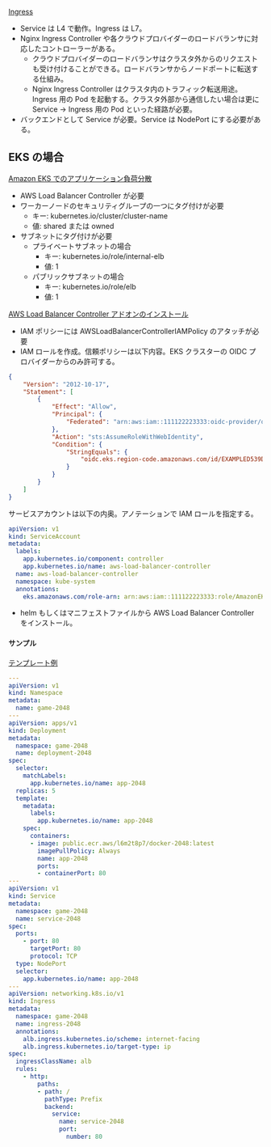 
[Ingress](https://kubernetes.io/ja/docs/concepts/services-networking/ingress/)

* Service は L4 で動作。Ingress は L7。
* Nginx Ingress Controller や各クラウドプロバイダーのロードバランサに対応したコントローラーがある。
  * クラウドプロバイダーのロードバランサはクラスタ外からのリクエストも受け付けることができる。ロードバランサからノードポートに転送する仕組み。
  * Nginx Ingress Controller はクラスタ内のトラフィック転送用途。Ingress 用の Pod を起動する。クラスタ外部から通信したい場合は更に Service → Ingress 用の Pod といった経路が必要。
* バックエンドとして Service が必要。Service は NodePort にする必要がある。


## EKS の場合

[Amazon EKS でのアプリケーション負荷分散](https://docs.aws.amazon.com/ja_jp/eks/latest/userguide/alb-ingress.html)

* AWS Load Balancer Controller が必要
* ワーカーノードのセキュリティグループの一つにタグ付けが必要
  * キー: kubernetes.io/cluster/cluster-name
  * 値: shared または owned
* サブネットにタグ付けが必要
  * プライベートサブネットの場合
    * キー: kubernetes.io/role/internal-elb
    * 値: 1
  * パブリックサブネットの場合
    * キー: kubernetes.io/role/elb
    * 値: 1

[AWS Load Balancer Controller アドオンのインストール](https://docs.aws.amazon.com/ja_jp/eks/latest/userguide/aws-load-balancer-controller.html)

* IAM ポリシーには AWSLoadBalancerControllerIAMPolicy のアタッチが必要
* IAM ロールを作成。信頼ポリシーは以下内容。EKS クラスターの OIDC プロバイダーからのみ許可する。

```json
{
    "Version": "2012-10-17",
    "Statement": [
        {
            "Effect": "Allow",
            "Principal": {
                "Federated": "arn:aws:iam::111122223333:oidc-provider/oidc.eks.region-code.amazonaws.com/id/EXAMPLED539D4633E53DE1B716D3041E"
            },
            "Action": "sts:AssumeRoleWithWebIdentity",
            "Condition": {
                "StringEquals": {
                    "oidc.eks.region-code.amazonaws.com/id/EXAMPLED539D4633E53DE1B716D3041E:sub": "system:serviceaccount:kube-system:aws-load-balancer-controller"
                }
            }
        }
    ]
}
```

サービスアカウントは以下の内奥。アノテーションで IAM ロールを指定する。
```yaml
apiVersion: v1
kind: ServiceAccount
metadata:
  labels:
    app.kubernetes.io/component: controller
    app.kubernetes.io/name: aws-load-balancer-controller
  name: aws-load-balancer-controller
  namespace: kube-system
  annotations:
    eks.amazonaws.com/role-arn: arn:aws:iam::111122223333:role/AmazonEKSLoadBalancerControllerRole
```

* helm もしくはマニフェストファイルから AWS Load Balancer Controller をインストール。


#### サンプル

[テンプレート例](https://raw.githubusercontent.com/kubernetes-sigs/aws-load-balancer-controller/v2.4.0/docs/examples/2048/2048_full.yaml)

```yaml
---
apiVersion: v1
kind: Namespace
metadata:
  name: game-2048
---
apiVersion: apps/v1
kind: Deployment
metadata:
  namespace: game-2048
  name: deployment-2048
spec:
  selector:
    matchLabels:
      app.kubernetes.io/name: app-2048
  replicas: 5
  template:
    metadata:
      labels:
        app.kubernetes.io/name: app-2048
    spec:
      containers:
      - image: public.ecr.aws/l6m2t8p7/docker-2048:latest
        imagePullPolicy: Always
        name: app-2048
        ports:
        - containerPort: 80
---
apiVersion: v1
kind: Service
metadata:
  namespace: game-2048
  name: service-2048
spec:
  ports:
    - port: 80
      targetPort: 80
      protocol: TCP
  type: NodePort
  selector:
    app.kubernetes.io/name: app-2048
---
apiVersion: networking.k8s.io/v1
kind: Ingress
metadata:
  namespace: game-2048
  name: ingress-2048
  annotations:
    alb.ingress.kubernetes.io/scheme: internet-facing
    alb.ingress.kubernetes.io/target-type: ip
spec:
  ingressClassName: alb
  rules:
    - http:
        paths:
        - path: /
          pathType: Prefix
          backend:
            service:
              name: service-2048
              port:
                number: 80
```

